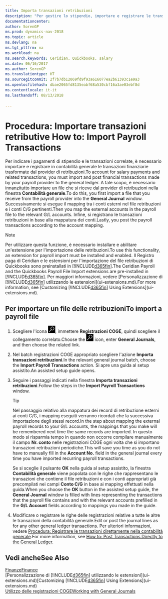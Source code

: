 ```yaml
---
title: Importa transazioni retribuzioni
description: "Per gestire lo stipendio, importare e registrare le transazioni finanziarie dal provider di retribuzioni nella contabilità generale, utilizzando un'estensione di retribuzione quale Ceridian o Quickbooks."
documentationcenter: 
author: SorenGP
ms.prod: dynamics-nav-2018
ms.topic: article
ms.devlang: na
ms.tgt_pltfrm: na
ms.workload: na
ms.search.keywords: Ceridian, Quickbooks, salary
ms.date: 06/16/2017
ms.author: SorenGP
ms.translationtype: HT
ms.sourcegitcommit: 2f7b7db12069fd9f93a616077ea2b61393c1e9a3
ms.openlocfilehash: dbae2065fd8135eabf68a530cbf16a3ae03ebf8d
ms.contentlocale: it-it
ms.lasthandoff: 08/13/2018

---
```

# <a name="how-to-import-payroll-transactions"></a><span data-ttu-id="afc21-103">Procedura: Importare transazioni retributive </span><span class="sxs-lookup"><span data-stu-id="afc21-103">How to: Import Payroll Transactions</span></span>
<span data-ttu-id="afc21-104">Per indicare i pagamenti di stipendio e le transazioni correlate, è necessario importare e registrare in contabilità generale le transazioni finanziarie trasformate dal provider di retribuzioni.</span><span class="sxs-lookup"><span data-stu-id="afc21-104">To account for salary payments and related transactions, you must import and post financial transactions made by your payroll provider to the general ledger.</span></span> <span data-ttu-id="afc21-105">A tale scopo, è necessario innanzitutto importare un file che si riceve dal provider di retribuzioni nella finestra **Contabilità generale**.</span><span class="sxs-lookup"><span data-stu-id="afc21-105">To do this, you first import a file that you receive from the payroll provider into the **General Journal** window.</span></span> <span data-ttu-id="afc21-106">Successivamente si esegue il mapping tra i conti esterni nel file retribuzioni e i conti C/G pertinenti.</span><span class="sxs-lookup"><span data-stu-id="afc21-106">Then you map the external accounts in the payroll file to the relevant G/L accounts.</span></span> <span data-ttu-id="afc21-107">Infine, si registrano le transazioni retribuzioni in base alla mappatura dei conti.</span><span class="sxs-lookup"><span data-stu-id="afc21-107">Lastly, you post the payroll transactions according to the account mapping.</span></span>

> [!NOTE]  
>   <span data-ttu-id="afc21-108">Per utilizzare questa funzione, è necessario installare e abilitare un'estensione per l'importazione delle retribuzioni.</span><span class="sxs-lookup"><span data-stu-id="afc21-108">To use this functionality, an extension for payroll import must be installed and enabled.</span></span> <span data-ttu-id="afc21-109">Il Registro paga di Ceridian e le estensioni per l'importazione del file retribuzioni di Quickbooks sono preinstallati in [!INCLUDE[d365fin](includes/d365fin_md.md)].</span><span class="sxs-lookup"><span data-stu-id="afc21-109">The Ceridian Payroll and the Quickbooks Payroll File Import extensions are pre-installed in [!INCLUDE[d365fin](includes/d365fin_md.md)].</span></span> <span data-ttu-id="afc21-110">Per maggiori informazioni, vedere [Personalizzazione di [!INCLUDE[d365fin](includes/d365fin_md.md)] utilizzando le estensioni](ui-extensions.md).</span><span class="sxs-lookup"><span data-stu-id="afc21-110">For more information, see [Customizing [!INCLUDE[d365fin](includes/d365fin_md.md)] Using Extensions](ui-extensions.md).</span></span>

## <a name="to-import-a-payroll-file"></a><span data-ttu-id="afc21-111">Per importare un file delle retribuzioni</span><span class="sxs-lookup"><span data-stu-id="afc21-111">To import a payroll file</span></span>
1. <span data-ttu-id="afc21-112">Scegliere l'icona ![Cerca pagina o report](media/ui-search/search_small.png "Cerca pagina o report"), immettere **Registrazioni COGE**, quindi scegliere il collegamento correlato.</span><span class="sxs-lookup"><span data-stu-id="afc21-112">Choose the ![Search for Page or Report](media/ui-search/search_small.png "Search for Page or Report icon") icon, enter **General Journals**, and then choose the related link.</span></span>
2. <span data-ttu-id="afc21-113">Nel batch registrazioni COGE appropriato scegliere l'azione **Importa transazioni retribuzioni**.</span><span class="sxs-lookup"><span data-stu-id="afc21-113">In the relevant general journal batch, choose the **Import Payroll Transactions** action.</span></span> <span data-ttu-id="afc21-114">Si apre una guida al setup assistito.</span><span class="sxs-lookup"><span data-stu-id="afc21-114">An assisted setup guide opens.</span></span>
3. <span data-ttu-id="afc21-115">Seguire i passaggi indicati nella finestra **Importa transazioni retribuzioni**.</span><span class="sxs-lookup"><span data-stu-id="afc21-115">Follow the steps in the **Import Payroll Transactions** window.</span></span>

    > [!TIP]  
   >   <span data-ttu-id="afc21-116">Nel passaggio relativo alla mappatura dei record di retribuzione esterni ai conti C/G, i mapping eseguiti verranno ricordati che la successiva importazione degli stessi record.</span><span class="sxs-lookup"><span data-stu-id="afc21-116">In the step about mapping the external payroll records to your G/L accounts, the mappings that you make will be remembered next time the same records are imported.</span></span> <span data-ttu-id="afc21-117">In questo modo si risparmia tempo in quando non occorre compilare manualmente il campo **Nr. conto** nelle registrazioni COGE ogni volta che si importano transazioni retribuzioni periodiche.</span><span class="sxs-lookup"><span data-stu-id="afc21-117">This will save you time as you do not have to manually fill in the **Account No.** field in the general journal every time you have imported recurring payroll transactions.</span></span>   

    <span data-ttu-id="afc21-118">Se si sceglie il pulsante **OK** nella guida al setup assistito, la finestra **Contabilità generale** viene popolata con le righe che rappresentano le transazioni che contiene il file retribuzioni e con i conti appropriati già precompilati nei campi **Conto C/G** in base ai mapping effettuati nella guida.</span><span class="sxs-lookup"><span data-stu-id="afc21-118">When you choose the **OK** button in the assisted setup guide, the **General Journal** window is filled with lines representing the transactions that the payroll file contains and with the relevant accounts prefilled in the **G/L Account** fields according to mappings you made in the guide.</span></span>
4. <span data-ttu-id="afc21-119">Modificare o registrare le righe delle registrazioni relative a tutte le altre le transazioni della contabilità generale.</span><span class="sxs-lookup"><span data-stu-id="afc21-119">Edit or post the journal lines as for any other general ledger transactions.</span></span> <span data-ttu-id="afc21-120">Per ulteriori informazioni, vedere [Procedura: Registrare le transazioni direttamente nella contabilità generale](finance-how-post-transactions-directly.md).</span><span class="sxs-lookup"><span data-stu-id="afc21-120">For more information, see [How to: Post Transactions Directly to the General Ledger](finance-how-post-transactions-directly.md).</span></span>   

## <a name="see-also"></a><span data-ttu-id="afc21-121">Vedi anche</span><span class="sxs-lookup"><span data-stu-id="afc21-121">See Also</span></span>
[<span data-ttu-id="afc21-122">Finanze</span><span class="sxs-lookup"><span data-stu-id="afc21-122">Finance</span></span>](finance.md)  
<span data-ttu-id="afc21-123">[Personalizzazione di [!INCLUDE[d365fin](includes/d365fin_md.md)] utilizzando le estensioni](ui-extensions.md)</span><span class="sxs-lookup"><span data-stu-id="afc21-123">[Customizing [!INCLUDE[d365fin](includes/d365fin_md.md)] Using Extensions](ui-extensions.md)</span></span>  
[<span data-ttu-id="afc21-124">Utilizzo delle registrazioni COGE</span><span class="sxs-lookup"><span data-stu-id="afc21-124">Working with General Journals</span></span>](ui-work-general-journals.md)  

